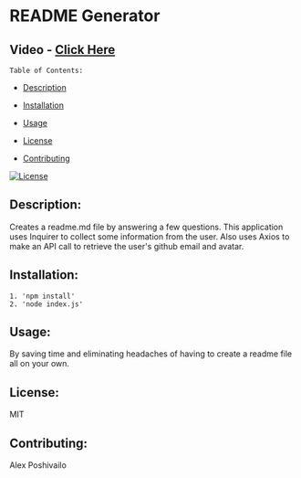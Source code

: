 
  # README Generator


  ## Video - 	[Click Here](https://drive.google.com/file/d/1Hb2Ul8VuhUWIKe-8TbgFA69qWJfuyMSh/preview)



    Table of Contents:
  
  - [Description](#description)
  
  - [Installation](#installation)
  
  - [Usage](#usage)
  
  - [License](#license)
  
  - [Contributing](#contributing)
  
  
    
  
  [![License](https://poser.pugx.org/ali-irawan/xtra/license.svg)](https://poser.pugx.org/ali-irawan/xtra/license.svg)
  
    
  
  ## Description:
  
    
  
  Creates a readme.md file by answering a few questions. This application uses Inquirer to collect some information from the user. Also uses Axios to make an API call to retrieve the user's github email and avatar. 
  
     
  
  ## Installation:
  
    
  
    1. 'npm install'
    2. 'node index.js' 
  
    
  
  ## Usage:
  
    
  
  By saving time and eliminating headaches of having to create a readme file all on your own.
  
    
  
  ## License:
  
    
  
  MIT
  
    
  
  ## Contributing:
  
    
  
  Alex Poshivailo



